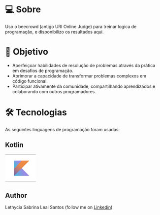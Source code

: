 # 💻 Sobre
Uso o beecrowd (antigo URI Online Judge) para treinar logica de programação, e disponibilizo os resultados aqui.

# 🎯 Objetivo 
  - Aperfeiçoar habilidades de resolução de problemas através da prática em desafios de programação.
  - Aprimorar a capacidade de transformar problemas complexos em código funcional.
  - Participar ativamente da comunidade, compartilhando aprendizados e colaborando com outros programadores.
  
# 🛠 Tecnologias  
As seguintes linguagens de programação foram usadas:

## Kotlin
<img src="app/src/main/java/com/example/beecrowd_solutions/images/kotlin.png" width="100">

## Author
Lethycia Sabrina Leal Santos (follow me on [Linkedin](https://www.linkedin.com/in/lethyciasabrinaleal/))
